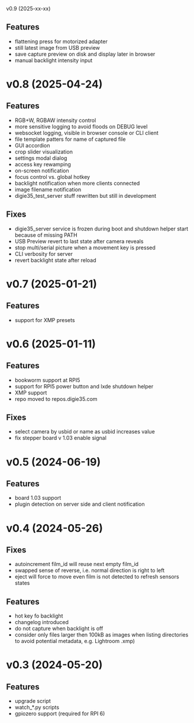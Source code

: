 v0.9 (2025-xx-xx)

Features
--------
  - flattening press for motorized adapter
  - still latest image from USB preview
  - save capture preview on disk and display later in browser
  - manual backlight intensity input

v0.8 (2025-04-24)
=================

Features
--------
  - RGB+W, RGBAW intensity control
  - more sensitive logging to avoid floods on DEBUG level
  - websocket logging, visible in browser console or CLI client
  - file template patters for name of captured file 
  - GUI accordion
  - crop slider visualization
  - settings modal dialog
  - access key rewamping
  - on-screen notification
  - focus control vs. global hotkey
  - backlight notification when more clients connected
  - image filename notification
  - digie35_test_server stuff rewritten but still in development

Fixes
-----
  - digie35_server service is frozen during boot and shutdown helper start because of missing PATH
  - USB Preview revert to last state after camera reveals
  - stop multi/serial picture when a movement key is pressed
  - CLI verbosity for server
  - revert backlight state after reload

v0.7 (2025-01-21)
=================

Features
--------
  - support for XMP presets

v0.6 (2025-01-11)
=================

Features
--------
  - bookworm support at RPI5
  - support for RPI5 power button and lxde shutdown helper
  - XMP support
  - repo moved to repos.digie35.com

Fixes
-----
  - select camera by usbid or name as usbid increases value
  - fix stepper board v 1.03 enable signal

v0.5 (2024-06-19)
=================

Features
--------
  - board 1.03 support
  - plugin detection on server side and client notification


v0.4 (2024-05-26)
=================

Fixes
-----
  * autoincrement film_id will reuse next empty film_id
  * swapped sense of reverse, i.e. normal direction is right to left
  * eject will force to move even film is not detected to refresh sensors states

Features
--------
  * hot key fo backlight
  * changelog introduced
  * do not capture when backlight is off
  * consider only files larger then 100kB as images when listing directories to avoid potential metadata, e.g. Lightroom .xmp)

v0.3 (2024-05-20)
=================

Features
--------
  * upgrade script
  * watch_*.py scripts
  * gpiozero support (required for RPI 6)
